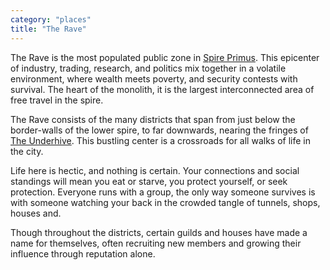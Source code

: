 ```yaml
---
category: "places"
title: "The Rave"
---
```


The Rave is the most populated public zone in [Spire Primus](/places/spire-primus). This epicenter of industry, trading, research, and politics mix together in a volatile environment, where wealth meets poverty, and security contests with survival. The heart of the monolith, it is the largest interconnected area of free travel in the spire.

The Rave consists of the many districts that span from just below the border-walls of the lower spire, to far downwards, nearing the fringes of [The Underhive](/places/the-underhive). This bustling center is a crossroads for all walks of life in the city.

Life here is hectic, and nothing is certain. Your connections and social standings will mean you eat or starve, you protect yourself, or seek protection. Everyone runs with a group, the only way someone survives is with someone watching your back in the crowded tangle of tunnels, shops, houses and.

Though throughout the districts, certain guilds and houses have made a name for themselves, often recruiting new members and growing their influence through reputation alone.
